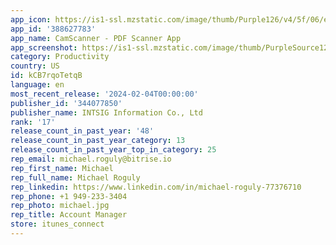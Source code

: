 ```yaml
---
app_icon: https://is1-ssl.mzstatic.com/image/thumb/Purple126/v4/5f/06/ec/5f06eced-19b1-5ef9-c619-6529c9223c5d/AppIconLite-0-1x_U007emarketing-0-5-0-0-sRGB-85-220-0.png/1024x1024bb.png
app_id: '388627783'
app_name: CamScanner - PDF Scanner App
app_screenshot: https://is1-ssl.mzstatic.com/image/thumb/PurpleSource126/v4/40/ce/48/40ce48b0-d05a-e4a2-e1bc-8c5d24598c53/1485ab02-0ce7-43fd-8a35-f45cd4e02651_1284x2778bb__U526f_U672c.jpg/1284x2778bb.png
category: Productivity
country: US
id: kCB7rqoTetqB
language: en
most_recent_release: '2024-02-04T00:00:00'
publisher_id: '344077850'
publisher_name: INTSIG Information Co., Ltd
rank: '17'
release_count_in_past_year: '48'
release_count_in_past_year_category: 13
release_count_in_past_year_top_in_category: 25
rep_email: michael.roguly@bitrise.io
rep_first_name: Michael
rep_full_name: Michael Roguly
rep_linkedin: https://www.linkedin.com/in/michael-roguly-77376710
rep_phone: +1 949-233-3404
rep_photo: michael.jpg
rep_title: Account Manager
store: itunes_connect
---
```

